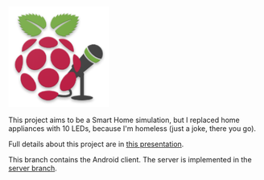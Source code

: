 <img src="logo.png" width="200">

This project aims to be a Smart Home simulation, but I replaced home appliances with 10 LEDs, because I'm homeless (just a joke, there you go). 

Full details about this project are in [this presentation](https://docs.google.com/presentation/d/1OLq9W__4aBerfr6Xwyw8l9VsRiEpy2Sf1CGOlpufIVI/edit#slide=id.p). 

This branch contains the Android client.
The server is implemented in the [server branch](https://github.com/mhashim6/Voice-Controlled-Pi/tree/server).
